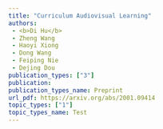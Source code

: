 ```yaml
---  
title: "Curriculum Audiovisual Learning"  
authors:  
 - <b>Di Hu</b>  
 - Zheng Wang  
 - Haoyi Xiong  
 - Dong Wang  
 - Feiping Nie  
 - Dejing Dou  
publication_types: ["3"]  
publication:   
publication_types_name: Preprint  
url_pdf: https://arxiv.org/abs/2001.09414  
topic_types: ["1"]
topic_types_name: Test
---  
```

